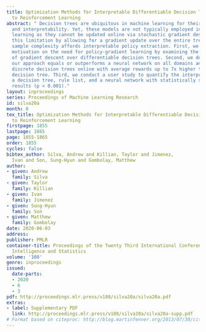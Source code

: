 ```yaml
---
title: Optimization Methods for Interpretable Differentiable Decision Trees Applied
  to Reinforcement Learning
abstract: " Decision trees are ubiquitous in machine learning for their ease of use
  and interpretability. Yet, these models are not typically employed in reinforcement
  learning as they cannot be updated online via stochastic gradient descent. We overcome
  this limitation by allowing for a gradient update over the entire tree that improves
  sample complexity affords interpretable policy extraction. First, we include theoretical
  motivation on the need for policy-gradient learning by examining the properties
  of gradient descent over differentiable decision trees. Second, we demonstrate that
  our approach equals or outperforms a neural network on all domains and can learn
  discrete decision trees online with average rewards up to 7x higher than a batch-trained
  decision tree. Third, we conduct a user study to quantify the interpretability of
  a decision tree, rule list, and a neural network with statistically significant
  results (p < 0.001)."
layout: inproceedings
series: Proceedings of Machine Learning Research
id: silva20a
month: 0
tex_title: Optimization Methods for Interpretable Differentiable Decision Trees Applied
  to Reinforcement Learning
firstpage: 1855
lastpage: 1865
page: 1855-1865
order: 1855
cycles: false
bibtex_author: Silva, Andrew and Killian, Taylor and Jimenez,
  Ivan and Son, Sung-Hyun and Gombolay, Matthew 
author:
- given: Andrew
  family: Silva
- given: Taylor
  family: Killian
- given: Ivan
  family: Jimenez
- given: Sung-Hyun
  family: Son
- given: Matthew
  family: Gombolay
date: 2020-06-03
address: 
publisher: PMLR
container-title: Proceedings of the Twenty Third International Conference on Artificial
  Intelligence and Statistics
volume: '108'
genre: inproceedings
issued:
  date-parts:
  - 2020
  - 6
  - 3
pdf: http://proceedings.mlr.press/v108/silva20a/silva20a.pdf
extras:
- label: Supplementary PDF
  link: http://proceedings.mlr.press/v108/silva20a/silva20a-supp.pdf
# Format based on citeproc: http://blog.martinfenner.org/2013/07/30/citeproc-yaml-for-bibliographies/
---
```

